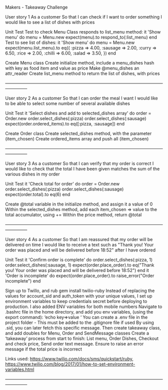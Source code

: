 Makers - Takeaway Challenge
 
User story 1
As a customer
So that I can check if I want to order something
I would like to see a list of dishes with prices
 
 
Unit Test
Test to check Menu Class responds to list_menu method:
 it 'Show menu' do
   menu = Menu.new
   expect(menu).to respond_to(:list_menu)
 end
Test to see list of dishes:
 it 'Show menu' do
   menu = Menu.new
   expect(menu.list_menu).to eq({ :pizza => 4.00, :sausage => 2.00, :curry => 6.50, :rice => 2.00, :chilli => 6.00, :salad => 3.50,  })
 end
 
Create Menu class
Create initialize method, include a menu_dishes hash  with key as food item and value as price
Make @menu_dishes an attr_reader
Create list_menu method to return the list of dishes, with prices
 
 
—————————————————————————————————————————
 
User story 2
As a customer
So that I can order the meal I want
I would like to be able to select some number of several available dishes
 
 
Unit Test
 it 'Select dishes and add to selected_dishes array' do
   order = Order.new
   order.select_dishes(:pizza)
   order.select_dishes(:sausage)
   expect(order.ordered_items).to eq([:pizza, :sausage])
 end
 
 
Create Order class
Create selected_dishes method, with the parameter (item_chosen)
Create ordered_items array and push all (item_chosen)
 
—————————————————————————————————————————
 
User story 3
As a customer
So that I can verify that my order is correct
I would like to check that the total I have been given matches the sum of the various dishes in my order
 
 
Unit Test
 it 'Check total for order' do
   order = Order.new
   order.select_dishes(:pizza)
   order.select_dishes(:sausage)
   expect(order.total).to eq(6)
 end
 
Create @total variable in the initialize method, and assign it a value of 0
Within the selected_dishes method, add each item_chosen => value to the total accumulator, using +=
Within the price method, return @total 
 
—————————————————————————————————————————
 
User story 4
As a customer
So that I am reassured that my order will be delivered on time
I would like to receive a text such as "Thank you! Your order was placed and will be delivered before 18:52" after I have ordered
 
 
Unit Test
 it 'Confirm order is complete' do
   order.select_dishes(:pizza, 1)
   order.select_dishes(:sausage, 1)
   expect(order.place_order).to eq("Thank you! Your order was placed and will be delivered before 18:52")
 end
 it 'Order is incomplete' do
   expect{order.place_order}.to raise_error("Order incomplete")
 end
 
 
Sign up to Twillo, and rub gem install twilio-ruby
Instead of replacing the values for account_sid and auth_token with your unique values, I set up environment variables to keep credentials secret before deploying to production. I also added ENV variables for both mobile numbers
Navigate to .bashrc file in the home directory, and add you env variables, (using the export command): ‘echo key=>value ‘
You can create a .env file in the project folder - This must be added to the .gitignore file if used
By using .sid, you can later fetch this specific message.
Then create takeaway class, and add doubles for Menu, Order and SendMessage classes
Create a ‘takeaway’ process from start to finish: List menu, Order Dishes, Checkout and check price, Send order text message. Ensure to raise an error message if the total price is incorrect
 
Links used: https://www.twilio.com/docs/sms/quickstart/ruby, https://www.twilio.com/blog/2017/01/how-to-set-environment-variables.html
 
—————————————————————————————————————————
